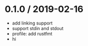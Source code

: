 
0.1.0 / 2019-02-16
==================

  * add linking support
  * support stdin and stdout
  * profile: add rustfmt
  * hi
